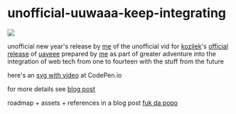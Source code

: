 unofficial-uuwaaa-keep-integrating
==================================

[![](https://raw.githubusercontent.com/weAreThePlayMakers/unofficial-uuwaaa-keep-integrating/master/img/UCgufle-1-005-00.jpg)](http://codepen.io/rafszul/full/PwbPEg/)

unofficial new year's release by [me](http://rafszul.github.io/2014/12/05/1st/) of the unofficial vid for [kozilek](https://soundcloud.com/kozilek)'s [official release](https://soundcloud.com/havingfunwithrecords) of [uaveee](https://soundcloud.com/havingfunwithrecords/kozilek-uuwaa) prepared by [me](http://codepen.io/rafszul/) as part of greater adventure into the integration of web tech from one to fourteen with the stuff from the future

here's an [svg with video](http://codepen.io/rafszul/pen/PwbPEg) at CodePen.io

for more details see [blog post](http://codepen.io/rafszul/syntax-error/unofficial-uuwaaa-keep-integrating)

roadmap + assets + references in a blog post [fuk da popo](http://codepen.io/rafszul/syntax-error/fuk-da-popo)

